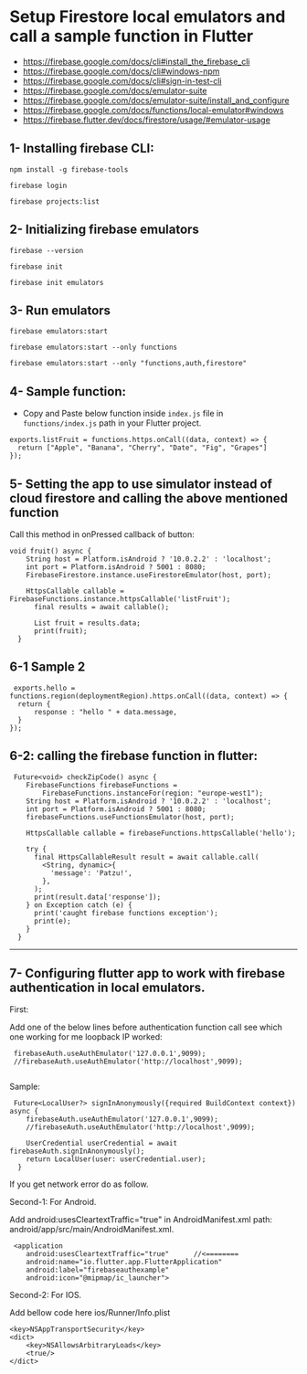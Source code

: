 # Setup Firestore local emulators and call a sample function in Flutter




* https://firebase.google.com/docs/cli#install_the_firebase_cli
* https://firebase.google.com/docs/cli#windows-npm
* https://firebase.google.com/docs/cli#sign-in-test-cli
* https://firebase.google.com/docs/emulator-suite
* https://firebase.google.com/docs/emulator-suite/install_and_configure
* https://firebase.google.com/docs/functions/local-emulator#windows
* https://firebase.flutter.dev/docs/firestore/usage/#emulator-usage

1- Installing firebase CLI:
------------------------------
```
npm install -g firebase-tools
```
```
firebase login
```
```
firebase projects:list
```

2- Initializing firebase emulators
-----------------------------------
```
firebase --version
```
```
firebase init
```
```
firebase init emulators
```

3- Run emulators
-----------------------------
```
firebase emulators:start
```
```
firebase emulators:start --only functions
```
```
firebase emulators:start --only "functions,auth,firestore"
```

4- Sample function:
-------------------------------
* Copy and Paste below function inside `index.js` file in `functions/index.js` path in your Flutter project.
```
exports.listFruit = functions.https.onCall((data, context) => {
  return ["Apple", "Banana", "Cherry", "Date", "Fig", "Grapes"]
});
```

5- Setting the app to use simulator instead of cloud firestore and calling the above mentioned function
--------------------------
Call this method in onPressed callback of button:
```
void fruit() async {
    String host = Platform.isAndroid ? '10.0.2.2' : 'localhost';
    int port = Platform.isAndroid ? 5001 : 8080;
    FirebaseFirestore.instance.useFirestoreEmulator(host, port);
    
    HttpsCallable callable = FirebaseFunctions.instance.httpsCallable('listFruit');
      final results = await callable();
      
      List fruit = results.data;
      print(fruit);
  }
```

6-1 Sample 2
---
```
 exports.hello = functions.region(deploymentRegion).https.onCall((data, context) => {
  return {
      response : "hello " + data.message,
  }
});
```


6-2: calling the firebase function in flutter:
-----
```
 Future<void> checkZipCode() async {
    FirebaseFunctions firebaseFunctions =
        FirebaseFunctions.instanceFor(region: "europe-west1");
    String host = Platform.isAndroid ? '10.0.2.2' : 'localhost';
    int port = Platform.isAndroid ? 5001 : 8080;
    firebaseFunctions.useFunctionsEmulator(host, port);

    HttpsCallable callable = firebaseFunctions.httpsCallable('hello');

    try {
      final HttpsCallableResult result = await callable.call(
        <String, dynamic>{
          'message': 'Patzu!',
        },
      );
      print(result.data['response']);
    } on Exception catch (e) {
      print('caught firebase functions exception');
      print(e);
    }
  }
```

----------------

7- Configuring flutter app to work with firebase authentication in local emulators.
---

First:

Add one of the below lines before authentication function call see which one working for me loopback IP worked:
```
 firebaseAuth.useAuthEmulator('127.0.0.1',9099);
 //firebaseAuth.useAuthEmulator('http://localhost',9099);
 
```
Sample:
```
 Future<LocalUser?> signInAnonymously({required BuildContext context}) async {
    firebaseAuth.useAuthEmulator('127.0.0.1',9099);
    //firebaseAuth.useAuthEmulator('http://localhost',9099);

    UserCredential userCredential = await firebaseAuth.signInAnonymously();
    return LocalUser(user: userCredential.user);
  }
 ```
If you get network error do as follow.

Second-1: For Android.

Add android:usesCleartextTraffic="true" in AndroidManifest.xml path: android/app/src/main/AndroidManifest.xml.

```
 <application
    android:usesCleartextTraffic="true"      //<========
    android:name="io.flutter.app.FlutterApplication"
    android:label="firebaseauthexample"
    android:icon="@mipmap/ic_launcher">
```
    
Second-2: For IOS.

Add bellow code here ios/Runner/Info.plist
```
<key>NSAppTransportSecurity</key>
<dict>
    <key>NSAllowsArbitraryLoads</key>
    <true/>
</dict>

```











